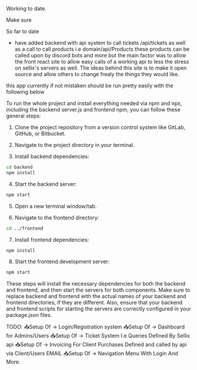 Working to date.

Make sure 


So far to date
- have added backend with api system to call tickets /api/tickets as well as a call to call products i.e domain/api/Products these products can be called
upon by discord bots and more but the main factor was to allow the front react site to allow easy calls of a working api to less the stress on sellix's
servers as well. The ideas behind this site is to make it open source and allow others to change frealy the things they would like.

this app currently if not mistaken should be run pretty easily with the following below

To run the whole project and install everything needed via npm and npx, including the backend server.js and frontend npm, you can follow these general steps:

1. Clone the project repository from a version control system like GitLab, GitHub, or Bitbucket.

2. Navigate to the project directory in your terminal.

3. Install backend dependencies:

```bash
cd backend
npm install
```
4. Start the backend server:
```bash
npm start
```
5. Open a new terminal window/tab.

6. Navigate to the frontend directory:

```bash
cd ../frontend
```

7. Install frontend dependencies:
```bash
npm install
```

8. Start the frontend development server:
```bash
npm start
```
These steps will install the necessary dependencies for both the backend and frontend,
and then start the servers for both components. Make sure to replace backend and frontend with the actual names of your backend and frontend directories,
if they are different. Also, ensure that your backend and frontend scripts for starting the servers are correctly configured in your package.json files.

TODO:
📥Setup Of -> Login/Registration system
📥Setup Of -> Dashboard for Admins/Users
📥Setup Of -> Ticket System I.e Queries Defined By Sellix api
📥Setup Of -> Invoicing For Client Purchases Defined and called by api via Client/Users EMAIL
📥Setup Of -> Navigation Menu With Login And More.
